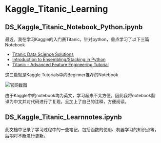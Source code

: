 # Kaggle_Titanic_Learning

## DS_Kaggle_Titanic_Notebook_Python.ipynb
最近，我在学习Kaggle的入门赛Titanic，针对python，重点学习了以下三篇Notebook
- [Titanic Data Science Solutions](https://www.kaggle.com/code/startupsci/titanic-data-science-solutions)
- [Introduction to Ensembling/Stacking in Python](https://www.kaggle.com/code/arthurtok/introduction-to-ensembling-stacking-in-python)
- [Titanic - Advanced Feature Engineering Tutorial](https://www.kaggle.com/code/gunesevitan/titanic-advanced-feature-engineering-tutorial)

这三篇就是Kaggle Tutorials中向Beginner推荐的Notebook

![官网截图](C:\Users\lenovo\Desktop\1.png)

由于Kaggle中的notebook均为英文，学习起来不太方便，因此我将notebook翻译为中文并对代码进行了复现，且加上了自己的注释，方便阅读。

## DS_Kaggle_Titanic_Learnnotes.ipynb

此文档中记录了学习过程中的一些笔记，包括函数的使用、机器学习的知识点等，后期将不断进行更新。
